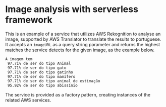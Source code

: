 # Image analysis with serverless framework

This is an example of a service that utilizes AWS Rekognition to analyse an image, supported by AWS Translator to translate the results to portuguese.
It accepts an `imageURL` as a query string parameter and returns the highest matches the service detects for the given image, as the example below.

```
A imagem tem
 97.71% de ser do tipo Animal
 97.71% de ser do tipo gato
 97.71% de ser do tipo gatinho
 97.71% de ser do tipo mamífero
 97.71% de ser do tipo animal de estimação
 95.92% de ser do tipo abissínio
```

The service is provided as a factory pattern, creating instances of the related AWS services.
